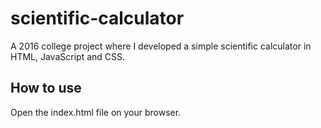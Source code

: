 # scientific-calculator
A 2016 college project where I developed a simple scientific calculator in HTML, JavaScript and CSS.

## How to use
Open the index.html file on your browser. 
